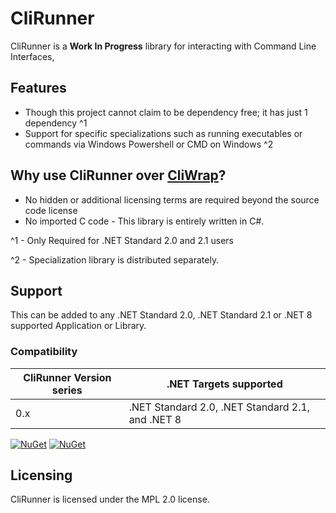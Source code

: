 # CliRunner
CliRunner is a **Work In Progress** library for interacting with Command Line Interfaces, 

## Features
* Though this project cannot claim to be dependency free; it has just 1 dependency ^1
* Support for specific specializations such as running executables or commands via Windows Powershell or CMD on Windows ^2

## Why use CliRunner over [CliWrap](https://github.com/Tyrrrz/CliWrap/)?
* No hidden or additional licensing terms are required beyond the source code license
* No imported C code - This library is entirely written in C#.

^1 - Only Required for .NET Standard 2.0 and 2.1 users

^2 - Specialization library is distributed separately.

## Support 
This can be added to any .NET Standard 2.0, .NET Standard 2.1 or .NET 8 supported Application or Library.

### Compatibility 

| CliRunner Version series | .NET Targets supported                           | 
|--------------------------|--------------------------------------------------|
| 0.x                      | .NET Standard 2.0, .NET Standard 2.1, and .NET 8 |

[![NuGet](https://img.shields.io/nuget/v/CliRunner.svg)](https://www.nuget.org/packages/CliRunner/) 
[![NuGet](https://img.shields.io/nuget/dt/CliRunner.svg)](https://www.nuget.org/packages/CliRunner/)

## Licensing
CliRunner is licensed under the MPL 2.0 license.
